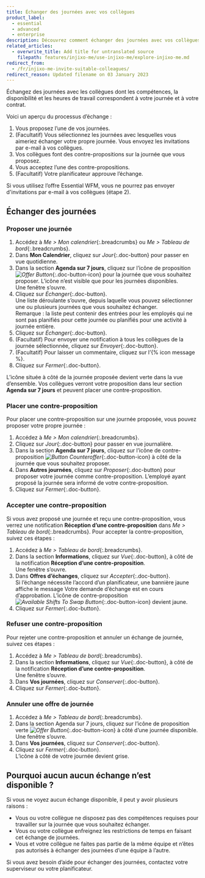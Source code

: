 ```yaml
---
title: Échanger des journées avec vos collègues
product_label:
  - essential
  - advanced
  - enterprise
description: Découvrez comment échanger des journées avec vos collègues dans injixo Me.
related_articles:
  - overwrite_title: Add title for untranslated source
    filepath: features/injixo-me/use-injixo-me/explore-injixo-me.md
redirect_from:
  - /fr/injixo-me-invite-suitable-colleagues/
redirect_reason: Updated filename on 03 January 2023
---
```


Échangez des journées avec les collègues dont les compétences, la disponibilité et les heures de travail correspondent à votre journée et à votre contrat.

Voici un aperçu du processus d’échange&nbsp;:

1. Vous proposez l’une de vos journées.
2. (Facultatif) Vous sélectionnez les journées avec lesquelles vous aimeriez échanger votre propre journée. Vous envoyez les invitations par e-mail à vos collègues. 
3. Vos collègues font des contre-propositions sur la journée que vous proposez.
4. Vous acceptez l’une des contre-propositions.
5. (Facultatif) Votre planificateur approuve l’échange.  
   
Si vous utilisez l’offre Essential WFM, vous ne pourrez pas envoyer d'invitations par e-mail à vos collègues (étape 2).

## Échanger des journées
### Proposer une journée

1. Accédez à _Me > Mon calendrier_{:.breadcrumbs} ou  _Me > Tableau de bord_{:.breadcrumbs}.
2. Dans **Mon Calendrier**, cliquez sur _Jour_{:.doc-button} pour passer en vue quotidienne.
3. Dans la section **Agenda sur 7 jours**, cliquez sur l’icône de proposition _![Offer Button](/assets/img/common/injixo-me/offer.png)_{:.doc-button-icon} pour la journée que vous souhaitez proposer. L’icône n’est visible que pour les journées disponibles.  
   Une fenêtre s’ouvre.
4. Cliquez sur _Échanger_{:.doc-button}.  
   Une liste déroulante s’ouvre, depuis laquelle vous pouvez sélectionner une ou plusieurs journées que vous souhaitez échanger.  
   Remarque&nbsp;: la liste peut contenir des entrées pour les employés qui ne sont pas planifiés pour cette journée ou planifiés pour une activité à journée entière.
5. Cliquez sur _Échanger_{:.doc-button}.
6. (Facultatif) Pour envoyer une notification à tous les collègues de la journée sélectionnée, cliquez sur _Envoyer_{:.doc-button}.
7. (Facultatif) Pour laisser un commentaire, cliquez sur l’{% icon message %}.
8. Cliquez sur _Fermer_{:.doc-button}.

L’icône située à côté de la journée proposée devient verte dans la vue d’ensemble. Vos collègues verront votre proposition dans leur section **Agenda sur 7 jours** et peuvent placer une contre-proposition.

### Placer une contre-proposition

Pour placer une contre-proposition sur une journée proposée, vous pouvez proposer votre propre journée&nbsp;:

1. Accédez à _Me > Mon calendrier_{:.breadcrumbs}.
2. Cliquez sur _Jour_{:.doc-button} pour passer en vue journalière.
3. Dans la section **Agenda sur 7 jours**, cliquez sur l’icône de contre-proposition _![Button Counteroffer](/assets/img/common/injixo-me/counter-offer.png)_{:.doc-button-icon} à côté de la journée que vous souhaitez proposer.
4. Dans **Autres journées**, cliquez sur _Proposer_{:.doc-button} pour proposer votre journée comme contre-proposition.
   L’employé ayant proposé la journée sera informé de votre contre-proposition.
5. Cliquez sur _Fermer_{:.doc-button}.

### Accepter une contre-proposition

Si vous avez proposé une journée et reçu une contre-proposition, vous verrez une notification **Réception d’une contre-proposition** dans _Me > Tableau de bord_{:.breadcrumbs}. Pour accepter la contre-proposition, suivez ces étapes&nbsp;:

1. Accédez à _Me > Tableau de bord_{:.breadcrumbs}.
2. Dans la section **Informations**, cliquez sur _Vue_{:.doc-button}, à côté de la notification **Réception d’une contre-proposition**.  
   Une fenêtre s’ouvre.
3. Dans **Offres d’échanges**, cliquez sur _Accepter_{:.doc-button}.  
   Si l’échange nécessite l’accord d’un planificateur, une bannière jaune affiche le message Votre demande d’échange est en cours d’approbation. L’icône de contre-proposition _![Available Shifts To Swap Button](/assets/img/common/injixo-me/counter-offer.png)_{:.doc-button-icon} devient jaune.
4. Cliquez sur _Fermer_{:.doc-button}.

### Refuser une contre-proposition

Pour rejeter une contre-proposition et annuler un échange de journée, suivez ces étapes&nbsp;:

1. Accédez à _Me > Tableau de bord_{:.breadcrumbs}.
2. Dans la section **Informations**, cliquez sur _Vue_{:.doc-button}, à côté de la notification **Réception d’une contre-proposition**.  
   Une fenêtre s’ouvre.
3. Dans **Vos journées**, cliquez sur _Conserver_{:.doc-button}.
4. Cliquez sur _Fermer_{:.doc-button}.

### Annuler une offre de journée

1. Accédez à _Me > Tableau de bord_{:.breadcrumbs}.
2. Dans la section Agenda sur 7 jours, cliquez sur l’icône de proposition verte _![Offer Button](/assets/img/common/injixo-me/offer.png)_{:.doc-button-icon} à côté d’une journée disponible.  
   Une fenêtre s’ouvre.
3. Dans **Vos journées**, cliquez sur _Conserver_{:.doc-button}.
4. Cliquez sur _Fermer_{:.doc-button}.  
   L’icône à côté de votre journée devient grise.

## Pourquoi aucun aucun échange n’est disponible&nbsp;?

Si vous ne voyez aucun échange disponible, il peut y avoir plusieurs raisons&nbsp;:

- Vous ou votre collègue ne disposez pas des compétences requises pour travailler sur la journée que vous souhaitez échanger.
- Vous ou votre collègue enfreignez les restrictions de temps en faisant cet échange de journées.
- Vous et votre collègue ne faites pas partie de la même équipe et n’êtes pas autorisés à échanger des journées d’une équipe à l’autre.

Si vous avez besoin d’aide pour échanger des journées, contactez votre superviseur ou votre planificateur.
